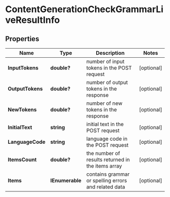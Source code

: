 # ContentGenerationCheckGrammarLiveResultInfo


## Properties

| Name | Type | Description | Notes |
|------------ | ------------- | ------------- | -------------|
**InputTokens** | **double?** | number of input tokens in the POST request |[optional]|
**OutputTokens** | **double?** | number of output tokens in the response |[optional]|
**NewTokens** | **double?** | number of new tokens in the response |[optional]|
**InitialText** | **string** | initial text in the POST request |[optional]|
**LanguageCode** | **string** | language code in the POST request |[optional]|
**ItemsCount** | **double?** | the number of results returned in the items array |[optional]|
**Items** | **IEnumerable<ContentGenerationCheckGrammarLiveItem>** | contains grammar or spelling errors and related data |[optional]|